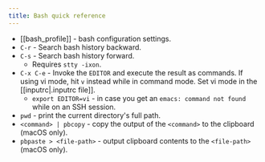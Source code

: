 ```yaml
---
title: Bash quick reference
---
```


- [[bash_profile]] - bash configuration settings.
- `C-r` - Search bash history backward.
- `C-s` - Search bash history forward.
	- Requires `stty -ixon`.
- `C-x C-e` - Invoke the `EDITOR` and execute the result as commands. If using vi mode, hit `v` instead while in command mode. Set vi mode in the [[inputrc|.inputrc file]].
    - `export EDITOR=vi` - in case you get an `emacs: command not found` while on an SSH session.
- `pwd` - print the current directory's full path.
- `<command> | pbcopy` - copy the output of the `<command>` to the clipboard (macOS only).
- `pbpaste > <file-path>` - output clipboard contents to the `<file-path>` (macOS only).